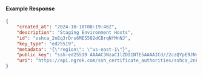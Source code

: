 <!-- Code generated for API Clients. DO NOT EDIT. -->

#### Example Response

```json
{
	"created_at": "2024-10-10T08:19:46Z",
	"description": "Staging Environment Hosts",
	"id": "sshca_2nEq3rDrs6MES582dCBrqNfMnNJ",
	"key_type": "ed25519",
	"metadata": "{\"region\": \"us-east-1\"}",
	"public_key": "ssh-ed25519 AAAAC3NzaC1lZDI1NTE5AAAAICd//2czQYpE9JNy0pw3TPgEPgBQ5N8Hb3cG9V8pGtDk",
	"uri": "https://api.ngrok.com/ssh_certificate_authorities/sshca_2nEq3rDrs6MES582dCBrqNfMnNJ"
}
```
